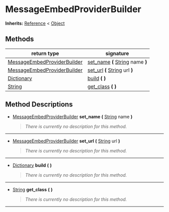   
# MessageEmbedProviderBuilder
  
**Inherits:** [Reference](https://docs.godotengine.org/en/3.5/classes/class_reference.html) < [Object](https://docs.godotengine.org/en/3.5/classes/class_object.html)  
  
  
## Methods
  
| return type                                                                     | signature                                                                                                              |
|---------------------------------------------------------------------------------|------------------------------------------------------------------------------------------------------------------------|
| [MessageEmbedProviderBuilder](./class_messageembedproviderbuilder.md)           | [set\_name](#method-set-name) **(** [String](https://docs.godotengine.org/en/3.5/classes/class_string.html) name **)** |
| [MessageEmbedProviderBuilder](./class_messageembedproviderbuilder.md)           | [set\_url](#method-set-url) **(** [String](https://docs.godotengine.org/en/3.5/classes/class_string.html) url **)**    |
| [Dictionary](https://docs.godotengine.org/en/3.5/classes/class_dictionary.html) | [build](#method-build) **(**  **)**                                                                                    |
| [String](https://docs.godotengine.org/en/3.5/classes/class_string.html)         | [get\_class](#method-get-class) **(**  **)**                                                                           |  
  
## Method Descriptions
  
- <a name="method-set-name"></a>[MessageEmbedProviderBuilder](./class_messageembedproviderbuilder.md) **set\_name** **(** [String](https://docs.godotengine.org/en/3.5/classes/class_string.html) name **)**  
  
	> *There is currently no description for this method.*  
________________

- <a name="method-set-url"></a>[MessageEmbedProviderBuilder](./class_messageembedproviderbuilder.md) **set\_url** **(** [String](https://docs.godotengine.org/en/3.5/classes/class_string.html) url **)**  
  
	> *There is currently no description for this method.*  
________________

- <a name="method-build"></a>[Dictionary](https://docs.godotengine.org/en/3.5/classes/class_dictionary.html) **build** **(**  **)**  
  
	> *There is currently no description for this method.*  
________________

- <a name="method-get-class"></a>[String](https://docs.godotengine.org/en/3.5/classes/class_string.html) **get\_class** **(**  **)**  
  
	> *There is currently no description for this method.*  
________________

  
